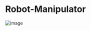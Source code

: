 # Robot-Manipulator
![image](https://github.com/Ashutoshss/Robot-Manipulator/assets/103228643/f711c062-b2ad-4d5d-81b8-dbf400a84dc8)
